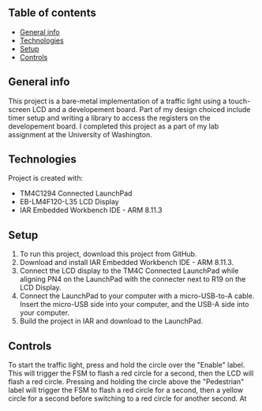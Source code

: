 ## Table of contents
* [General info](#general-info)
* [Technologies](#technologies)
* [Setup](#setup)
* [Controls](#controls)

## General info
This project is a bare-metal implementation of a traffic light using a touch-screen LCD and a developement board. Part of my design choiced include timer setup 
and writing a library to access the registers on the developement board. I completed this project as a part of my lab assignment at the University of Washington. 
	
## Technologies
Project is created with:
* TM4C1294 Connected LaunchPad
* EB-LM4F120-L35 LCD Display
* IAR Embedded Workbench IDE - ARM 8.11.3
	
## Setup
1. To run this project, download this project from GitHub.  
2. Download and install IAR Embedded Workbench IDE - ARM 8.11.3. 
3. Connect the LCD display to the TM4C Connected LaunchPad while aligning PN4 on the LaunchPad with the connecter next to R19 on the LCD Display. 
4. Connect the LaunchPad to your computer with a micro-USB-to-A cable. Insert the micro-USB side into your computer, and the USB-A side into your computer.
5. Build the project in IAR and download to the LaunchPad.

## Controls
To start the traffic light, press and hold the circle over the "Enable" label. This will trigger the FSM to flash a red circle for a second, then the LCD will flash
a red circle. Pressing and holding the circle above the "Pedestrian" label will trigger the FSM to flash a red circle for a second, then a yellow circle for a second
before switching to a red circle for another second. At

